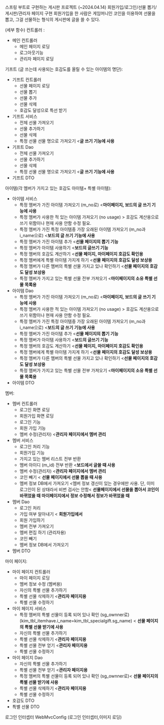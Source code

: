 스프링 부트로 구현하는 게시판 프로젝트 (~2024.04.14)
회원가입/로그인/선물 뽑기/게시판/관리자 페이지 구현
회원가입을 한 사람은 게임머니인 코인을 이용하여 선물을 뽑고, 그걸 선물하는 형식의 게시판에 글을 쓸 수 있다. 

(세부 함수)
컨트롤러 : 
- 메인 컨트롤러
    - 메인 페이지 로딩
    - 로그아웃기능
    - 관리자 페이지 로딩

기프트 (글 쓰는데 사용되는 호감도를 올릴 수 있는 아이템의 명단):
- 기프트 컨트롤러
    - 선물 페이지 로딩
    - 선물 뽑기
    - 선물 추가
    - 선물 삭제
    - 호감도 달성으로 특선 받기
- 기프트 서비스
    - 전체 선물 가져오기
    - 선물 추가하기
    - 선물 삭제
    - 특정 선물 선물 명으로 가져오기 <**글 쓰기 기능에 사용**
- 기프트 Dao
    - 전체 선물 가져오기
    - 선물 추가하기
    - 선물 삭제
    - 특정 선물 선물 명으로 가져오기 <**글 쓰기 기능에 사용**
- 기프트 DTO

아이템(각 멤버가 가지고 있는 호감도 아이템+ 특별 아이템):
- 아이템 서비스
    - 특정 멤버가 가진 아이템 가져오기 (m_no로) <**마이페이지, 보드의 글 쓰기 기능에 사용**
    - 특정 멤버가 사용한 적 있는 아이템 가져오기 (no usage) > 호감도 계산용으로 쓰기 위함이나 현재 사용 안함 수정 필요.
    - 특정 멤버가 가진 특정 아이템중 가장 오래된 아이템 가져오기 (m_no과 i_name으로) <**보드의 글 쓰기 기능에 사용**
    - 특정 멤버가 가진 아이템 추가 <**선물 페이지의 뽑기 기능**
    - 특정 멤버가 아이템 사용하기 <**보드의 글쓰기 기능**
    - 특정 멤버의 호감도 계산하기 <**선물 페이지, 마이페이지 호감도 확인용**
    - 특정 멤버에게 특별 아이템 가지게 하기 <**선물 페이지의 호감도 달성 보상용**
    - 특정 멤버가 다른 멤버의 특별 선물 가지고 있나 확인하기 <**선물 페이지의 호감도 달성 보상용**
    - 특정 멤버가 가지고 있는 특별 선물 전부 가져오기 <**마이페이지의 소유 특별 선물 목록용**
- 아이템 Dao
    - 특정 멤버가 가진 아이템 가져오기 (m_no로) <**마이페이지, 보드의 글 쓰기 기능에 사용**
    - 특정 멤버가 사용한 적 있는 아이템 가져오기 (no usage) > 호감도 계산용으로 쓰기 위함이나 현재 사용 안함 수정 필요.
    - 특정 멤버가 가진 특정 아이템중 가장 오래된 아이템 가져오기 (m_no과 i_name으로) <**보드의 글 쓰기 기능에 사용**
    - 특정 멤버가 가진 아이템 추가 <**선물 페이지의 뽑기 기능**
    - 특정 멤버가 아이템 사용하기 <**보드의 글쓰기 기능**
    - 특정 멤버의 호감도 계산하기 <**선물 페이지, 마이페이지 호감도 확인용**
    - 특정 멤버에게 특별 아이템 가지게 하기 <**선물 페이지의 호감도 달성 보상용**
    - 특정 멤버가 다른 멤버의 특별 선물 가지고 있나 확인하기 <**선물 페이지의 호감도 달성 보상용**
    - 특정 멤버가 가지고 있는 특별 선물 전부 가져오기 <**마이페이지의 소유 특별 선물 목록용**
- 아이템 DTO

멤버:
- 멤버 컨트롤러
    - 로그인 화면 로딩
    - 회원가입 화면 로딩
    - 로그인 기능
    - 회원 가입 기능
    - 멤버 수정(관리자) <**관리자 페이지에서 멤버 관리**
- 멤버 서비스
    - 로그인 처리 기능
    - 회원가입 기능
    - 가지고 있는 멤버 리스트 전부 반환
    - 멤버 아이디 (m_id) 전부 반환 <**보드에서 글쓸 때 사용**
    - 멤버 수정(관리자) <**관리자 페이지에서 멤버 관리**
    - 코인 빼기 < **선물 페이지에서 선물 뽑을 때 사용**
    - 멤버 정보 DB에서 가져오기 <멤버 정보 갱신이 있는 경우에만 사용. 단, 이미 로그인이 된 상태라서 비번 검사는 안함< **선물페이지에서 선물을 뽑아서 코인이 바뀌었을 때** **마이페이지에서 정보 수정해서 정보가 바뀌었을 때**
- 멤버 Dao
    - 로그인 처리
    - 가입 여부 알아내기 < **회원가입에서**
    - 회원 가입하기
    - 멤버 전부 가져오기
    - 멤버 편집 하기 (관리자용)
    - 코인 빼기
    - 멤버 정보 DB에서 가져오기
- 멤버 DTO
  
마이 페이지:
- 마이 페이지 컨트롤러
    - 마이 페이지 로딩
    - 멤버 정보 수정 (멤버용)
    - 자신의 특별 선물 추가하기
    - 특별 선물 삭제하기 <**관리자 페이지용**
    - 특별 선물 수정하기
- 마이 페이지 서비스
    - 특정 멤버의 특별 선물이 등록 되어 있나 확인 (sg_ownner로) (kim_tbl_itemhave.i_name=kim_tbl_specialgift.sg_name) < **선물 페이지의 특별 선물 받기에 사용**
    - 자신의 특별 선물 추가하기
    - 특별 선물 삭제하기 <**관리자 페이지용**
    - 특별 선물 전부 얻기 <**관리자 페이지용**
    - 특별 선물 수정하기
- 마이 페이지 Dao
    - 자신의 특별 선물 추가하기
    - 특별 선물 전부 얻기 <**관리자 페이지용**
    - 특정 멤버의 특별 선물이 등록 되어 있나 확인 (sg_ownner로)< **선물 페이지의 특별 선물 받기에 사용**
    - 특별 선물 삭제하기 <**관리자 페이지용**
    - 특별 선물 수정하기
- 호감도 DTO
- 특별 선물 DTO

로그인 인터셉터 
WebMvcConfig (로그인 인터셉터,이미지 로딩)
